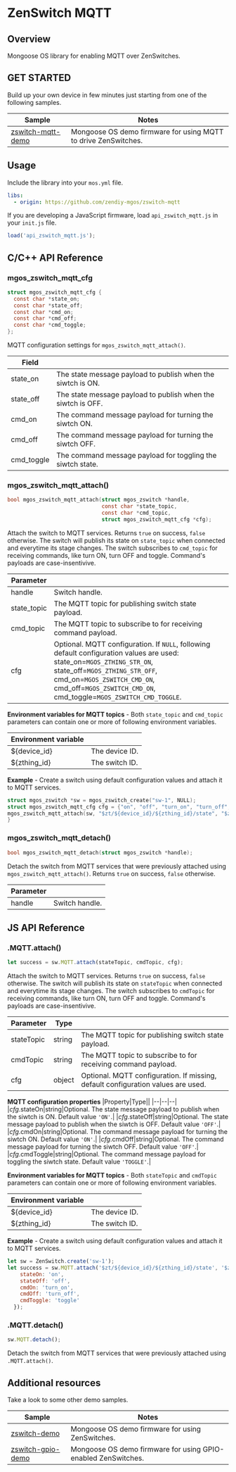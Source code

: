 # ZenSwitch MQTT
## Overview
Mongoose OS library for enabling MQTT over ZenSwitches.
## GET STARTED
Build up your own device in few minutes just starting from one of the following samples.

|Sample|Notes|
|--|--|
|[zswitch-mqtt-demo](https://github.com/zendiy-mgos/zswitch-mqtt-demo)|Mongoose OS demo firmware for using MQTT to drive ZenSwitches.|
## Usage
Include the library into your `mos.yml` file.
```yaml
libs:
  - origin: https://github.com/zendiy-mgos/zswitch-mqtt
```
If you are developing a JavaScript firmware, load `api_zswitch_mqtt.js` in your `init.js` file.
```js
load('api_zswitch_mqtt.js');
```
## C/C++ API Reference
### mgos_zswitch_mqtt_cfg
```c
struct mgos_zswitch_mqtt_cfg {
  const char *state_on;
  const char *state_off;
  const char *cmd_on;
  const char *cmd_off;
  const char *cmd_toggle; 
};
```
MQTT configuration settings for `mgos_zswitch_mqtt_attach()`.

|Field||
|--|--|
|state_on|The state message payload to publish when the siwtch is ON.|
|state_off|The state message payload to publish when the siwtch is OFF.|
|cmd_on|The command message payload for turning the siwtch ON.|
|cmd_off|The command message payload for turning the siwtch OFF.|
|cmd_toggle|The command message payload for toggling the siwtch state.|
### mgos_zswitch_mqtt_attach()
```c
bool mgos_zswitch_mqtt_attach(struct mgos_zswitch *handle,
                              const char *state_topic,
                              const char *cmd_topic,
                              struct mgos_zswitch_mqtt_cfg *cfg);
```
Attach the switch to MQTT services. Returns `true` on success, `false` otherwise. The switch will publish its state on `state_topic` when connected and everytime its stage changes. The switch subscribes to `cmd_topic` for receiving commands, like turn ON, turn OFF and toggle. Command's payloads are case-insentivive.

|Parameter||
|--|--|
|handle|Switch handle.|
|state_topic|The MQTT topic for publishing switch state payload.|
|cmd_topic|The MQTT topic to subscribe to for receiving command payload.|
|cfg|Optional. MQTT configuration. If `NULL`, following default configuration values are used: state_on=`MGOS_ZTHING_STR_ON`, state_off=`MGOS_ZTHING_STR_OFF`, cmd_on=`MGOS_ZSWITCH_CMD_ON`, cmd_off=`MGOS_ZSWITCH_CMD_ON`, cmd_toggle=`MGOS_ZSWITCH_CMD_TOGGLE`.|

**Environment variables for MQTT topics** - Both `state_topic` and `cmd_topic` parameters can contain one or more of following environment variables.

|Environment variable||
|--|--|
|${device_id}|The device ID.|
|${zthing_id}|The switch ID.|

**Example** - Create a switch using default configuration values and attach it to MQTT services.
```c
struct mgos_zswitch *sw = mgos_zswitch_create("sw-1", NULL);
struct mgos_zswitch_mqtt_cfg cfg = {"on", "off", "turn_on", "turn_off", "toggle"};
mgos_zswitch_mqtt_attach(sw, "$zt/${device_id}/${zthing_id}/state", "$zt/${device_id}/${zthing_id}/cmd", &cfg);
}
```
### mgos_zswitch_mqtt_detach()
```c
bool mgos_zswitch_mqtt_detach(struct mgos_zswitch *handle);
```
Detach the switch from MQTT services that were previously attached using `mgos_zswitch_mqtt_attach()`. Returns `true` on success, `false` otherwise.

|Parameter||
|--|--|
|handle|Switch handle.|
## JS API Reference
### .MQTT.attach()
```js
let success = sw.MQTT.attach(stateTopic, cmdTopic, cfg);
```
Attach the switch to MQTT services. Returns `true` on success, `false` otherwise. The switch will publish its state on `stateTopic` when connected and everytime its stage changes. The switch subscribes to `cmdTopic` for receiving commands, like turn ON, turn OFF and toggle. Command's payloads are case-insentivive.

|Parameter|Type||
|--|--|--|
|stateTopic|string|The MQTT topic for publishing switch state payload.|
|cmdTopic|string|The MQTT topic to subscribe to for receiving command payload.|
|cfg|object|Optional. MQTT configuration. If missing, default configuration values are used.|

**MQTT configuration properties**
|Property|Type||
|--|--|--|
|*cfg*.stateOn|string|Optional. The state message payload to publish when the siwtch is ON. Default value `'ON'`.|
|*cfg*.stateOff|string|Optional. The state message payload to publish when the siwtch is OFF. Default value `'OFF'`.|
|*cfg*.cmdOn|string|Optional. The command message payload for turning the siwtch ON. Default value `'ON'`.|
|*cfg*.cmdOff|string|Optional. The command message payload for turning the siwtch OFF. Default value `'OFF'`.|
|*cfg*.cmdToggle|string|Optional. The command message payload for toggling the siwtch state. Default value `'TOGGLE'`.|

**Environment variables for MQTT topics** - Both `stateTopic` and `cmdTopic` parameters can contain one or more of following environment variables.

|Environment variable||
|--|--|
|${device_id}|The device ID.|
|${zthing_id}|The switch ID.|

**Example** - Create a switch using default configuration values and attach it to MQTT services.
```js
let sw = ZenSwitch.create('sw-1');
let success = sw.MQTT.attach('$zt/${device_id}/${zthing_id}/state', '$zt/${device_id}/${zthing_id}/cmd', {
    stateOn: 'on',
    stateOff: 'off',
    cmdOn: 'turn_on',
    cmdOff: 'turn_off',
    cmdToggle: 'toggle'
  });
```
### .MQTT.detach()
```js
sw.MQTT.detach();
```
Detach the switch from MQTT services that were previously attached using `.MQTT.attach()`.
## Additional resources
Take a look to some other demo samples.

|Sample|Notes|
|--|--|
|[zswitch-demo](https://github.com/zendiy-mgos/zswitch-demo)|Mongoose OS demo firmware for using ZenSwitches.|
|[zswitch-gpio-demo](https://github.com/zendiy-mgos/zswitch-gpio-demo)|Mongoose OS demo firmware for using GPIO-enabled ZenSwitches.|
